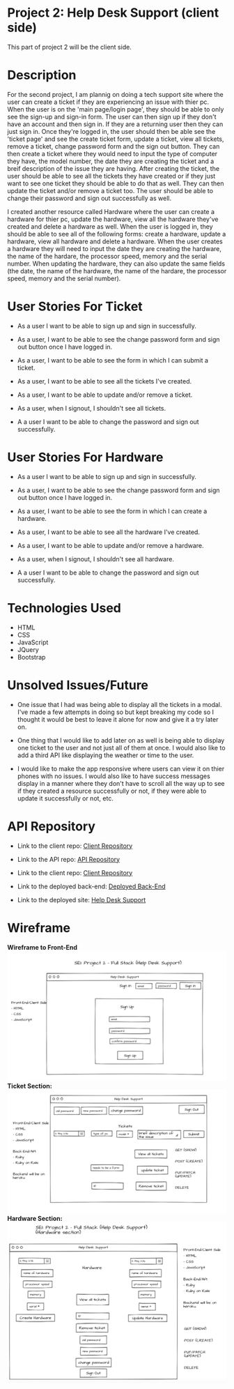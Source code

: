 # **Project 2: Help Desk Support (client side)**

This part of project 2 will be the client side.

# **Description**
For the second project, I am plannig on doing a tech support site where the user can create a ticket if they are experiencing an issue with thier pc. When the user is on the 'main page/login page', they should be able to only see the sign-up and sign-in form. The user can then sign up if they don't have an account and then sign in. If they are a returning user then they can just sign in. Once they're logged in, the user should then be able see the 'ticket page' and see the create ticket form, update a ticket, view all tickets, remove a ticket, change password form and the sign out button. They can then create a ticket where they would need to input the type of computer they have, the model number, the date they are creating the ticket and a breif description of the issue they are having. After creating the ticket, the user should be able to see all the tickets they have created or if they just want to see one ticket they should be able to do that as well. They can then update the ticket and/or remove a ticket too. The user should be able to change their password and sign out successfully as well.

I created another resource called Hardware where the user can create a hardware for thier pc, update the hardware, view all the hardware they've created and delete a hardware as well. When the user is logged in, they should be able to see all of the following forms: create a hardware, update a hardware, view all hardware and delete a hardware. When the user creates a hardware they will need to input the date they are creating the hardware, the name of the hardare, the processor speed, memory and the serial number. When updating the hardware, they can also update the same fields (the date, the name of the hardware, the name of the hardare, the processor speed, memory and the serial number).

# **User Stories For Ticket**

- As a user I want to be able to sign up and sign in successfully.

- As a user, I want to be able to see the change password form and sign out button once I have logged in.

- As a user, I want to be able to see the form in which I can submit a ticket.

- As a user, I want to be able to see all the tickets I've created.

- As a user, I want to be able to update and/or remove a ticket.

- As a user, when I signout, I shouldn't see all tickets.

- A a user I want to be able to change the password and sign out successfully.

# **User Stories For Hardware**

- As a user I want to be able to sign up and sign in successfully.

- As a user, I want to be able to see the change password form and sign out button once I have logged in.

- As a user, I want to be able to see the form in which I can create a hardware.

- As a user, I want to be able to see all the hardware I've created.

- As a user, I want to be able to update and/or remove a hardware.

- As a user, when I signout, I shouldn't see all hardware.

- A a user I want to be able to change the password and sign out successfully.

# **Technologies Used**
- HTML
- CSS
- JavaScript
- JQuery
- Bootstrap

# **Unsolved Issues/Future**
- One issue that I had was being able to display all the tickets in a modal. I've made a few attempts in doing so but kept breaking my code so I thought it would be best to leave it alone for now and give it a try later on.

- One thing that I would like to add later on as well is being able to display one ticket to the user and not just all of them at once. I would also like to add a third API like displaying the weather or time to the user.

- I would like to make the app responsive where users can view it on thier phones with no issues. I would also like to have success messages display in a manner where they don't have to scroll all the way up to see if they created a resource successfully or not, if they were able to update it successfully or not, etc.

# **API Repository**
- Link to the client repo: [Client Repository](https://github.com/Nancy4510/project2_client)

- Link to the API repo: [API Repository](https://github.com/Nancy4510/project2_api)

- Link to the client repo: [Client Repository](https://github.com/Nancy4510/project2_client)

- Link to the deployed back-end: [Deployed Back-End](https://peaceful-cove-13394.herokuapp.com)

- Link to the deployed site: [Help Desk Support](https://nancy4510.github.io/project2_client/)

# **Wireframe**
**Wireframe to Front-End**
![Login Page](login-page.png)
**Ticket Section:**
![Ticket Page](ticket-page.png)
**Hardware Section:**
![Ticket Page](hardwareSection.png)
